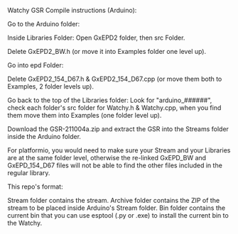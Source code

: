 Watchy GSR Compile instructions (Arduino):

Go to the Arduino folder:

Inside Libraries Folder:  Open GxEPD2 folder, then src Folder.

Delete GxEPD2_BW.h  (or move it into Examples folder one level up).

Go into epd Folder:

Delete GxEPD2_154_D67.h & GxEPD2_154_D67.cpp (or move them both to Examples, 2 folder levels up).

Go back to the top of the Libraries folder:  Look for "arduino_######", check each folder's src folder for Watchy.h & Watchy.cpp, when you find them move them into Examples (one folder level up).

Download the GSR-211004a.zip and extract the GSR into the Streams folder inside the Arduino folder.

For platformio, you would need to make sure your Stream and your Libraries are at the same folder level, otherwise the re-linked GxEPD_BW and GxEPD_154_D67 files will not be able to find the other files included in the regular library.

This repo's format:

Stream folder contains the stream.
Archive folder contains the ZIP of the stream to be placed inside Arduino's Stream folder.
Bin folder contains the current bin that you can use esptool (.py or .exe) to install the current bin to the Watchy.

